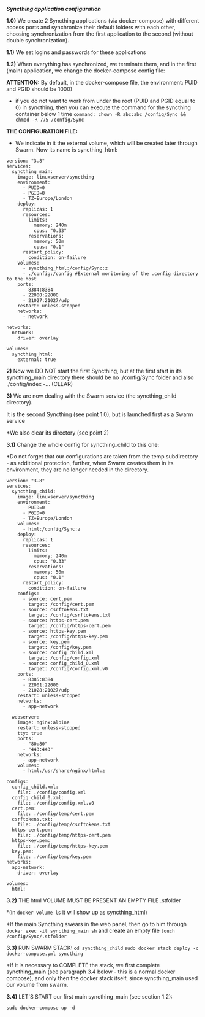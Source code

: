***Syncthing application configuration***

**1.0)** We create 2 Syncthing applications (via docker-compose) with different access ports and synchronize their default folders with each other, choosing synchronization from the first application to the second (without double synchronization). 

**1.1)** We set logins and passwords for these applications

**1.2)** When everything has synchronized, we terminate them, and in the first (main) application, we change the docker-compose config file:

**ATTENTION:**
By default, in the docker-compose file, the environment: PUID and PGID should be 1000)
* if you do not want to work from under the root (PUID and PGID equal to 0) in syncthing, then
you can execute the command for the syncthing container below 1 time
```command: chown -R abc:abc /config/Sync && chmod -R 775 /config/Sync```
               
**THE CONFIGURATION FILE:**
* We indicate in it the external volume, which will be created later through Swarm. Now its name is syncthing_html:


```
version: "3.8"
services:
  syncthing_main:
    image: linuxserver/syncthing
    environment:
      - PUID=0
      - PGID=0
      - TZ=Europe/London
    deploy:
      replicas: 1
      resources:
        limits:
          memory: 240m
          cpus: "0.33"
        reservations:
          memory: 50m
          cpus: "0.1"
      restart_policy:
        condition: on-failure
    volumes:
      - syncthing_html:/config/Sync:z
      - ./config:/config #External monitoring of the .config directory to the host
    ports:
      - 8384:8384
      - 22000:22000
      - 21027:21027/udp
    restart: unless-stopped
    networks:
      - network

networks:
  network:
    driver: overlay

volumes:
  syncthing_html:
    external: true
```
**2)** Now we DO NOT start the first Syncthing, but at the first start in its syncthing_main directory there should be no ./config/Sync folder and also ./config/index -... (CLEAR)

**3)** We are now dealing with the Swarm service (the syncthing_child directory).

It is the second Syncthing (see point 1.0), but is launched first as a Swarm service

*We also clear its directory (see point 2)

**3.1)** Change the whole config for syncthing_child to this one:

*Do not forget that our configurations are taken from the temp subdirectory - as additional protection,
further, when Swarm creates them in its environment, they are no longer needed in the directory.

```
version: "3.8"
services:
  syncthing_child:
    image: linuxserver/syncthing
    environment:
      - PUID=0
      - PGID=0
      - TZ=Europe/London
    volumes:
      - html:/config/Sync:z
    deploy:
      replicas: 1
      resources:
        limits:
          memory: 240m
          cpus: "0.33"
        reservations:
          memory: 50m
          cpus: "0.1"
      restart_policy:
        condition: on-failure
    configs:
      - source: cert.pem
        target: /config/cert.pem
      - source: csrftokens.txt
        target: /config/csrftokens.txt
      - source: https-cert.pem
        target: /config/https-cert.pem
      - source: https-key.pem
        target: /config/https-key.pem
      - source: key.pem
        target: /config/key.pem
      - source: config_child.xml
        target: /config/config.xml
      - source: config_child_0.xml
        target: /config/config.xml.v0
    ports:
      - 8385:8384
      - 22001:22000
      - 21028:21027/udp
    restart: unless-stopped
    networks:
      - app-network

  webserver:
    image: nginx:alpine
    restart: unless-stopped
    tty: true
    ports:
      - "80:80"
      - "443:443"
    networks:
      - app-network
    volumes:
      - html:/usr/share/nginx/html:z

configs:
  config_child.xml:
    file: ./config/config.xml
  config_child_0.xml:
    file: ./config/config.xml.v0
  cert.pem:
    file: ./config/temp/cert.pem
  csrftokens.txt:
    file: ./config/temp/csrftokens.txt
  https-cert.pem:
    file: ./config/temp/https-cert.pem
  https-key.pem:
    file: ./config/temp/https-key.pem
  key.pem:
    file: ./config/temp/key.pem
networks:
  app-network:
    driver: overlay

volumes:
  html:
```

**3.2)** THE html VOLUME MUST BE PRESENT AN EMPTY FILE .stfolder

*(in ```docker volume ls``` it will show up as syncthing_html) 

*If the main Syncthing swears in the web panel, then go to him through ```docker exec -it syncthing_main sh```
and create an empty file ```touch /config/Sync/.stfolder```

**3.3)** RUN SWARM STACK:
```cd syncthing_child```
```sudo docker stack deploy -c docker-compose.yml syncthing```

*If it is necessary to COMPLETE the stack, we first complete syncthing_main (see paragraph 3.4 below - this is a normal docker compose),
and only then the docker stack itself, since syncthing_main used our volume from swarm.

**3.4)** LET'S START our first main syncthing_main (see section 1.2):

```sudo docker-compose up -d```
